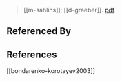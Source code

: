 > [[m-sahlins]]; [[d-graeber]]. [pdf](a/m-sahlins-d-graeber2017.pdf)


## Referenced By
## References
[[bondarenko-korotayev2003]]